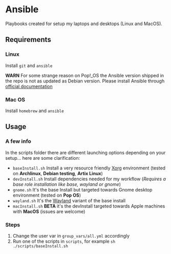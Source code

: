 # Ansible

Playbooks created for setup my laptops and desktops (Linux and MacOS).

## Requirements

### Linux
Install `git` and `ansible`

**WARN**
For some strange reason on Pop!\_OS the Ansible version shipped in the repo is not as updated as Debian version.
Please install Ansible through [official documentation](https://docs.ansible.com/ansible/latest/installation_guide/installation_distros.html#installing-ansible-on-ubuntu)

### Mac OS
Install `homebrew` and `ansible`

## Usage

### A few info
In the scripts folder there are different launching options depending on your setup... here are some clarification:

- `baseInstall.sh` Install a very resource friendly [Xorg](https://wiki.archlinux.org/title/Xorg) environment (tested on **Archlinux**, **Debian testing**, **Artix Linux**)
- `devInstall.sh` Install dependencies needed for my workflow (*Requires a base role installation like base, wayland or gnome*)
- `gnome.sh` It's the base Install but targeted towards Gnome desktop environment (tested on **Pop OS**)
- `wayland.sh` It's the [Wayland](https://wiki.archlinux.org/title/Wayland) variant of the base install
- `macInstall.sh` **BETA** it's the devInstall targeted towards Apple machines with **MacOS** (issues are welcome)

### Steps
1. Change the user var in `group_vars/all.yml` accordingly
2. Run one of the scripts in `scripts`, for example `sh ./scripts/baseInstall.sh`
